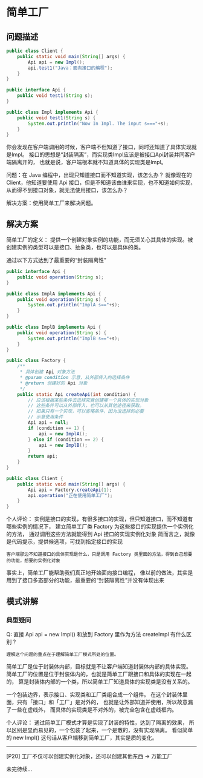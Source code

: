 # 简单工厂

## 问题描述

```java
public class Client {
    public static void main(String[] args) {
        Api api = new Impl();
        api.test1("Java：面向接口的编程");
    }
}

public interface Api {
    public void test1(String s);
}

public class Impl implements Api {
    public void test1(String s) {
        System.out.println("Now In Impl. The input s==="+s);
    }
}
```

你会发现在客户端调用的时候，客户端不但知道了接口，同时还知道了具体实现就是Impl。
接口的思想是“封装隔离”，而实现类Impl应该是被接口Api封装并同客户端隔离开的，
也就是说，客户端根本就不知道具体的实现类是Impl。

问题：在 Java 编程中，出现只知道接口而不知道实现，该怎么办？
就像现在的 Client，他知道要使用 Api 接口，但是不知道该由谁来实现，也不知道如何实现，
从而得不到接口对象，就无法使用接口，该怎么办？

解决方案：使用简单工厂来解决问题。

## 解决方案

简单工厂的定义：
    提供一个创建对象实例的功能，而无须关心其具体的实现。被创建实例的类型可以是接口、抽象类，也可以是具体的类。

通过以下方式达到了最重要的“封装隔离性”

```java
public interface Api {
    public void operation(String s);
}

public class ImplA implements Api {
    public void operation(String s) {
        System.out.println("ImplA s=="+s);
    }
}

public class ImplB implements Api {
    public void operation(String s) {
        System.out.println("ImplB s=="+s);
    }
}

public class Factory {
    /**
     * 具体创建 Api 对象方法
     * @param condition 示意，从外部传入的选择条件
     * @return 创建好的 Api 对象
     */
    public static Api createApi(int condition) {
        // 应该根据某些条件去选择究竟创建哪一个具体的实现对象
        // 这些条件可以从外部传入，也可以从其他途径来获取。
        // 如果只有一个实现，可以省略条件，因为没选择的必要
        // 示意使用条件
        Api api = null;
        if (condition == 1) {
            api = new ImplA();
        } else if (condition == 2) {
            api = new ImplB();
        }
        return api;
    }
}

public class Client {
    public static void main(String[] args) {
        Api api = Factory.createApi(1);
        api.operation("正在使用简单工厂");
    }
}
```

个人评论：
    实例是接口的实现，有很多接口的实现，但只知道接口，而不知道有哪些实例的情况下，
    建立简单工厂类 Factory 为这些接口的实现提供一个实例化的方法，
    通过调用这些方法就能得到 Api 接口的实现实例化对象
    简而言之，就像是代码提示，提供候选项，可找到指定接口的实现

    客户端那边不知道接口的具体实现是什么，只是调用 Factory 类里面的方法，得到自己想要的功能，想要的实例化对象

事实上，简单工厂能帮助我们真正地开始面向接口编程，
像以前的做法，其实是用到了接口多态部分的功能，最重要的“封装隔离性”并没有体现出来

## 模式讲解

### 典型疑问

Q: 直接 Api api = new Impl() 和放到 Factory 里作为方法 createImpl 有什么区别？

    理解这个问题的重点在于理解简单工厂模式所处的位置。

简单工厂是位于封装体内部，目标就是不让客户端知道封装体内部的具体实现。
简单工厂的位置是位于封装体内的，也就是简单工厂跟接口和具体的实现在一起的，
算是封装体内部的一个类，所以简单工厂知道具体的实现类是没有关系的。

一个包装边界，表示接口、实现类和工厂类组合成一个组件。
在这个封装体里面，只有「接口」和「工厂」是对外的，
也就是让外部知道并使用，所以故意漏了一些在虚线外，
而具体的实现类是不对外的，被完全包含在虚线框内。

个人评论：
    通过简单工厂模式才算是实现了封装的特性，达到了隔离的效果，
    所以区别是显而易见的，一个包装了起来，一个是散的，没有实现隔离。
    看似简单的 new Impl() 这句话从客户端移到简单工厂，其实是质的变化。

---

[P20] 工厂不仅可以创建实例化对象，还可以创建其他东西 -> 万能工厂

未完待续...
